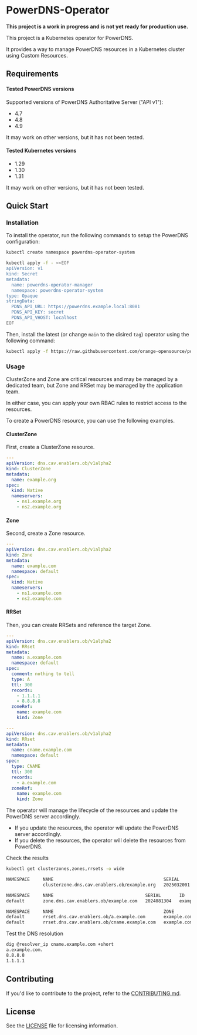 # PowerDNS-Operator

**This project is a work in progress and is not yet ready for production use.**

This project is a Kubernetes operator for PowerDNS.

It provides a way to manage PowerDNS resources in a Kubernetes cluster using Custom Resources.

## Requirements

#### Tested PowerDNS versions

Supported versions of PowerDNS Authoritative Server ("API v1"):

- 4.7
- 4.8
- 4.9

It may work on other versions, but it has not been tested.

#### Tested Kubernetes versions

- 1.29
- 1.30
- 1.31

It may work on other versions, but it has not been tested.

## Quick Start

### Installation

To install the operator, run the following commands to setup the PowerDNS configuration:

```sh
kubectl create namespace powerdns-operator-system
```

```sh
kubectl apply -f - <<EOF
apiVersion: v1
kind: Secret
metadata:
  name: powerdns-operator-manager
  namespace: powerdns-operator-system
type: Opaque
stringData:
  PDNS_API_URL: https://powerdns.example.local:8081
  PDNS_API_KEY: secret
  PDNS_API_VHOST: localhost
EOF
```

Then, install the latest (or change `main` to the disired `tag`) operator using the following command:

```sh
kubectl apply -f https://raw.githubusercontent.com/orange-opensource/powerdns-operator/main/dist/install.yaml
```

### Usage

ClusterZone and Zone are critical resources and may be managed by a dedicated team, but Zone and RRSet may be managed by the application team.

In either case, you can apply your own RBAC rules to restrict access to the resources.

To create a PowerDNS resource, you can use the following examples.

#### ClusterZone

First, create a ClusterZone resource.

```yaml
---
apiVersion: dns.cav.enablers.ob/v1alpha2
kind: ClusterZone
metadata:
  name: example.org
spec:
  kind: Native
  nameservers:
    - ns1.example.org
    - ns2.example.org
```

#### Zone

Second, create a Zone resource.

```yaml
---
apiVersion: dns.cav.enablers.ob/v1alpha2
kind: Zone
metadata:
  name: example.com
  namespace: default
spec:
  kind: Native
  nameservers:
    - ns1.example.com
    - ns2.example.com
```

#### RRSet

Then, you can create RRSets and reference the target Zone.

```yaml
---
apiVersion: dns.cav.enablers.ob/v1alpha2
kind: RRset
metadata:
  name: a.example.com
  namespace: default
spec:
  comment: nothing to tell
  type: A
  ttl: 300
  records:
    - 1.1.1.1
    - 8.8.8.8
  zoneRef:
    name: example.com
    kind: Zone

---
apiVersion: dns.cav.enablers.ob/v1alpha2
kind: RRset
metadata:
  name: cname.example.com
  namespace: default
spec:
  type: CNAME
  ttl: 300
  records:
    - a.example.com
  zoneRef:
    name: example.com
    kind: Zone
```

The operator will manage the lifecycle of the resources and update the PowerDNS server accordingly.
  * If you update the resources, the operator will update the PowerDNS server accordingly.
  * If you delete the resources, the operator will delete the resources from PowerDNS.

Check the results

```sh
kubectl get clusterzones,zones,rrsets -o wide

NAMESPACE     NAME                                          SERIAL       ID              STATUS
              clusterzone.dns.cav.enablers.ob/example.org   2025032001   example.org.    Succeeded

NAMESPACE     NAME                                   SERIAL       ID              STATUS
default       zone.dns.cav.enablers.ob/example.com   2024081304   example.com.    Succeeded

NAMESPACE     NAME                                          ZONE           NAME                TYPE    TTL  STATUS     RECORDS
default       rrset.dns.cav.enablers.ob/a.example.com       example.com.   a.example.com.      A       300  Succeeded  ["1.1.1.1","8.8.8.8"]
default       rrset.dns.cav.enablers.ob/cname.example.com   example.com.   cname.example.com.  CNAME   300  Succeeded  ["a.example.com"]
```

Test the DNS resolution

```sh
dig @resolver_ip cname.example.com +short
a.example.com.
8.8.8.8
1.1.1.1
```

## Contributing

If you'd like to contribute to the project, refer to the [CONTRIBUTING.md](CONTRIBUTING.md).

## License

See the [LICENSE](LICENSE) file for licensing information.
